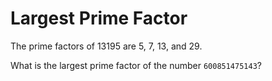 # Largest Prime Factor
The prime factors of 13195 are 5, 7, 13, and 29.

What is the largest prime factor of the number `600851475143`?